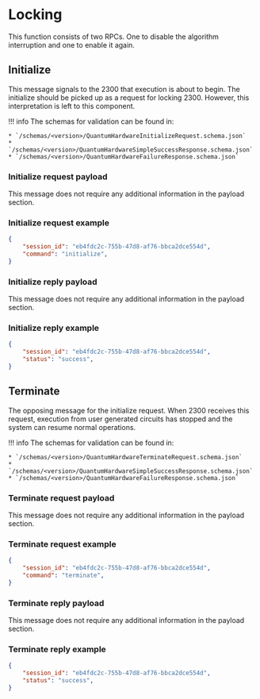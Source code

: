 # Locking

This function consists of two RPCs. One to disable the algorithm interruption and one to enable it again.

## Initialize

This message signals to the 2300 that execution is about to begin. The initialize should be picked up as a request for
locking 2300. However, this interpretation is left to this component.

!!! info
    The schemas for validation can be found in:

    * `/schemas/<version>/QuantumHardwareInitializeRequest.schema.json`
    * `/schemas/<version>/QuantumHardwareSimpleSuccessResponse.schema.json`
    * `/schemas/<version>/QuantumHardwareFailureResponse.schema.json`

### Initialize request payload

This message does not require any additional information in the payload section.

### Initialize request example

```json title="initialize_request.json" linenums="1"
{
    "session_id": "eb4fdc2c-755b-47d8-af76-bbca2dce554d",
    "command": "initialize",
}
```

### Initialize reply payload

This message does not require any additional information in the payload section.

### Initialize reply example

```json title="initialize_reply.json" linenums="1"
{
    "session_id": "eb4fdc2c-755b-47d8-af76-bbca2dce554d",
    "status": "success",
}
```

## Terminate

The opposing message for the initialize request. When 2300 receives this request, execution from user generated circuits
has stopped and the system can resume normal operations.

!!! info
    The schemas for validation can be found in:

    * `/schemas/<version>/QuantumHardwareTerminateRequest.schema.json`
    * `/schemas/<version>/QuantumHardwareSimpleSuccessResponse.schema.json`
    * `/schemas/<version>/QuantumHardwareFailureResponse.schema.json`

### Terminate request payload

This message does not require any additional information in the payload section.

### Terminate request example

```json title="terminate_request.json" linenums="1"
{
    "session_id": "eb4fdc2c-755b-47d8-af76-bbca2dce554d",
    "command": "terminate",
}
```

### Terminate reply payload

This message does not require any additional information in the payload section.

### Terminate reply example

```json title="terminate_reply.json" linenums="1"
{
    "session_id": "eb4fdc2c-755b-47d8-af76-bbca2dce554d",
    "status": "success",
}
```
